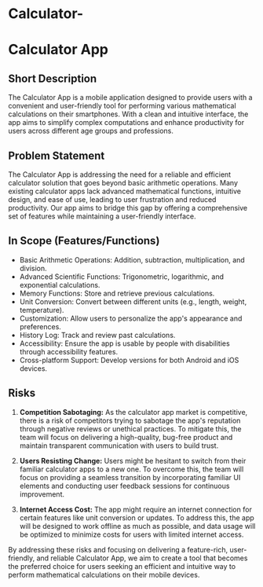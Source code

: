 # Calculator-
# Calculator App

## Short Description
The Calculator App is a mobile application designed to provide users with a convenient and user-friendly tool for performing various mathematical calculations on their smartphones. With a clean and intuitive interface, the app aims to simplify complex computations and enhance productivity for users across different age groups and professions.

## Problem Statement
The Calculator App is addressing the need for a reliable and efficient calculator solution that goes beyond basic arithmetic operations. Many existing calculator apps lack advanced mathematical functions, intuitive design, and ease of use, leading to user frustration and reduced productivity. Our app aims to bridge this gap by offering a comprehensive set of features while maintaining a user-friendly interface.

## In Scope (Features/Functions)
- Basic Arithmetic Operations: Addition, subtraction, multiplication, and division.
- Advanced Scientific Functions: Trigonometric, logarithmic, and exponential calculations.
- Memory Functions: Store and retrieve previous calculations.
- Unit Conversion: Convert between different units (e.g., length, weight, temperature).
- Customization: Allow users to personalize the app's appearance and preferences.
- History Log: Track and review past calculations.
- Accessibility: Ensure the app is usable by people with disabilities through accessibility features.
- Cross-platform Support: Develop versions for both Android and iOS devices.

## Risks
1. **Competition Sabotaging:** As the calculator app market is competitive, there is a risk of competitors trying to sabotage the app's reputation through negative reviews or unethical practices. To mitigate this, the team will focus on delivering a high-quality, bug-free product and maintain transparent communication with users to build trust.

2. **Users Resisting Change:** Users might be hesitant to switch from their familiar calculator apps to a new one. To overcome this, the team will focus on providing a seamless transition by incorporating familiar UI elements and conducting user feedback sessions for continuous improvement.

3. **Internet Access Cost:** The app might require an internet connection for certain features like unit conversion or updates. To address this, the app will be designed to work offline as much as possible, and data usage will be optimized to minimize costs for users with limited internet access.

By addressing these risks and focusing on delivering a feature-rich, user-friendly, and reliable Calculator App, we aim to create a tool that becomes the preferred choice for users seeking an efficient and intuitive way to perform mathematical calculations on their mobile devices.

